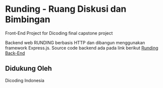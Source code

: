 # Runding - Ruang Diskusi dan Bimbingan

Front-End Project for Dicoding final capstone project

Backend web RUNDING berbasis HTTP dan dibangun menggunakan framework Express.js. Source code backend ada pada link berikut [Runding Back-End](https://github.com/tristanbeykusuma/capstone-runding-back-end)

## Didukung Oleh

Dicoding Indonesia

